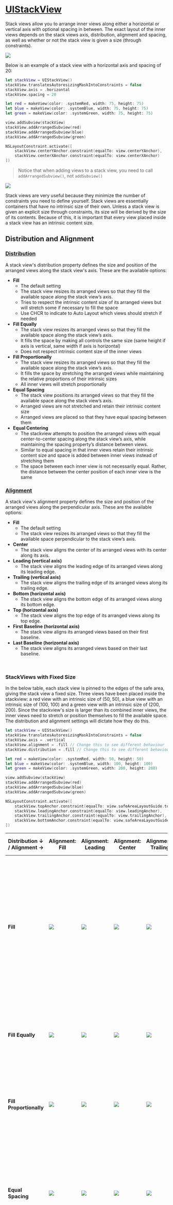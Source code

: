 # [UIStackView](https://developer.apple.com/documentation/uikit/uistackview)

Stack views allow you to arrange inner views along either a horizontal or vertical axis with optional spacing in between. The exact layout of the inner views depends on the stack views axis, distribution, alignment and spacing, as well as whether or not the stack view is given a size (through constraints).

![](images/0.png)

Below is an example of a stack view with a horizontal axis and spacing of 20:

```swift
let stackView = UIStackView()
stackView.translatesAutoresizingMaskIntoConstraints = false
stackView.axis = .horizontal
stackView.spacing = 20

let red = makeView(color: .systemRed, width: 75, height: 75)
let blue = makeView(color: .systemBlue, width: 75, height: 75)
let green = makeView(color: .systemGreen, width: 75, height: 75)

view.addSubview(stackView)
stackView.addArrangedSubview(red)
stackView.addArrangedSubview(blue)
stackView.addArrangedSubview(green)

NSLayoutConstraint.activate([
    stackView.centerYAnchor.constraint(equalTo: view.centerYAnchor),
    stackView.centerXAnchor.constraint(equalTo: view.centerXAnchor)
])
```
> Notice that when adding views to a stack view, you need to call `addArrangedSubview()`, not `addSubview()`

![](images/1.png)

Stack views are very useful because they minimize the number of constraints you need to define yourself. Stack views are essentially containers that have no intrinsic size of their own. Unless a stack view is given an explicit size through constraints, its size will be derived by the size of its contents. Because of this, it is important that every view placed inside a stack view has an intrinsic content size.

## Distribution and Alignment

### [Distribution](https://developer.apple.com/documentation/uikit/uistackview/distribution)

A stack view's distribution property defines the size and position of the arranged views along the stack view's axis. These are the available options:

* **Fill**
	* The default setting
	* The stack view resizes its arranged views so that they fill the available space along the stack view’s axis.
	* Tries to respect the intrinsic content size of its arranged views but will stretch some if necessary to fill the space
	* Use CHCR to indicate to Auto Layout which views should stretch if needed
* **Fill Equally**
	* The stack view resizes its arranged views so that they fill the available space along the stack view’s axis.
	* It fills the space by making all controls the same size (same height if axis is vertical, same width if axis is horizontal)
	* Does not respect intrinsic content size of the inner views
* **Fill Proportionally**
	* The stack view resizes its arranged views so that they fill the available space along the stack view’s axis.
	* It fills the space by stretching the arranged views while maintaining the relative proportions of their intrinsic sizes
	* All inner views will stretch proportionally
* **Equal Spacing**
	* The stack view positions its arranged views so that they fill the available space along the stack view’s axis.
	* Arranged views are not stretched and retain their intrinsic content size
	* Arranged views are placed so that they have equal spacing between them
* **Equal Centering**
	* The stackview attempts to position the arranged views with equal center-to-center spacing along the stack view’s axis, while maintaining the spacing property’s distance between views.
	* Similar to equal spacing in that inner views retain their intrinsic content size and space is added between inner views instead of stretching them
	* The space between each inner view is not necessarily equal. Rather, the distance between the center position of each inner view is the same


### [Alignment](https://developer.apple.com/documentation/uikit/uistackview/alignment)

A stack view's alignment property defines the size and position of the arranged views along the perpendicular axis. These are the available options:

* **Fill**
	* The default setting
	* The stack view resizes its arranged views so that they fill the available space perpendicular to the stack view’s axis.
* **Center**
	* The stack view aligns the center of its arranged views with its center along its axis.
* **Leading (vertical axis)**
	* The stack view aligns the leading edge of its arranged views along its leading edge.
* **Trailing (vertical axis)**
	* The stack view aligns the trailing edge of its arranged views along its trailing edge.
* **Bottom (horizontal axis)**
	* The stack view aligns the bottom edge of its arranged views along its bottom edge.
* **Top (horizontal axis)**
	* The stack view aligns the top edge of its arranged views along its top edge.
* **First Baseline (horizontal axis)**
	* The stack view aligns its arranged views based on their first baseline.
* **Last Baseline (horizontal axis)**
	* The stack view aligns its arranged views based on their last baseline.

<br/>

### StackViews with Fixed Size

In the below table, each stack view is pinned to the edges of the safe area, giving the stack view a fixed size. Three views have been placed inside the stackview: a red view with an intrinsic size of (50, 50), a blue view with an intrinsic size of (100, 100) and a green view with an intrinsic size of (200, 200). Since the stackview's size is larger than its combined inner views, the inner views need to stretch or position themselves to fill the available space. The distribution and alignment settings will dictate how they do this.

```swift
let stackView = UIStackView()
stackView.translatesAutoresizingMaskIntoConstraints = false
stackView.axis = .vertical
stackView.alignment = .fill // Change this to see different behaviour
stackView.distribution = .fill // Change this to see different behaviour

let red = makeView(color: .systemRed, width: 50, height: 50)
let blue = makeView(color: .systemBlue, width: 100, height: 100)
let green = makeView(color: .systemGreen, width: 200, height: 200)

view.addSubview(stackView)
stackView.addArrangedSubview(red)
stackView.addArrangedSubview(blue)
stackView.addArrangedSubview(green)

NSLayoutConstraint.activate([
    stackView.topAnchor.constraint(equalTo: view.safeAreaLayoutGuide.topAnchor),
    stackView.leadingAnchor.constraint(equalTo: view.leadingAnchor),
    stackView.trailingAnchor.constraint(equalTo: view.trailingAnchor),
    stackView.bottomAnchor.constraint(equalTo: view.safeAreaLayoutGuide.bottomAnchor)
])
```

Distribution ↓ / Alignment → | Alignment: Fill | Alignment: Leading | Alignment: Center | Alignment: Trailing | Notes about Distribution
---|---|---|---|---|---
**Fill** | ![](images/size/fill_fill.png) | ![](images/size/leading_fill.png) | ![](images/size/center_fill.png) | ![](images/size/trailing_fill.png) | The stack view overrides the intrinsic height of the red view and stretches it to fill the space. Changing the content hugging priority of the inner views would allow us to control which inner view gets stretched
**Fill Equally** | ![](images/size/fill_fillEqually.png) | ![](images/size/leading_fillEqually.png) | ![](images/size/center_fillEqually.png) | ![](images/size/trailing_fillEqually.png) | The stack view overrides the intrinsic height of all the inner views and gives them equal height to fill the space
**Fill Proportionally** | ![](images/size/fill_fillProportionally.png) | ![](images/size/leading_fillProportionally.png) | ![](images/size/center_fillProportionally.png) | ![](images/size/trailing_fillProportionally.png) | Each inner view is stretched to fill the space, but they maintain their relative proportions
**Equal Spacing** | ![](images/size/fill_equalSpacing.png) | ![](images/size/leading_equalSpacing.png) | ![](images/size/center_equalSpacing.png) | ![](images/size/trailing_equalSpacing.png) | The intrinsic height of each inner view is respected. They are positioned so that they touch the top and bottom of the stack view, with equal spacing in between.
**Equal Centering** | ![](images/size/fill_equalCentering.png) | ![](images/size/leading_equalCentering.png) | ![](images/size/center_equalCentering.png) | ![](images/size/trailing_equalCentering.png) | The intrinsic height of each inner view is respected. They are positioned so that they touch the top and bottom of the stack view, but they are spaced so that the center Y of each view is equal distance apart.

**Notes about Alignment:** When the alignment is set to Fill, the intrinsic width of each inner view is overridden and each inner view is stretched to fill the width of the stackview. With all other alignment options, the intrinsic widths of the inner views are maintained.

<br/>

### StackViews with No Size

In the below table, the same example is used from above except that the stack view is not given any size. Instead it is positioned in the center of the screen:

```swift
NSLayoutConstraint.activate([
    stackView.centerYAnchor.constraint(equalTo: view.centerYAnchor),
    stackView.centerXAnchor.constraint(equalTo: view.centerXAnchor)
])
```

Since the stack view doesn't have an explicit size, its size will be determined by its inner views. The inner views will not need to stretch to fill any available space, so in most cases their intrinsic content size will be respected.

Distribution ↓ / Alignment → | Alignment: Fill | Alignment: Leading | Alignment: Center | Alignment: Trailing | Notes
---|---|---|---|---|---
**Fill** | ![](images/no_size/fill_fill.png) | ![](images/no_size/leading_fill.png) | ![](images/no_size/center_fill.png) | ![](images/no_size/trailing_fill.png) | There is no extra space to fill so the inner views can maintain their intrinsic heights
**Fill Equally** | ![](images/no_size/fill_fillEqually.png) | ![](images/no_size/leading_fillEqually.png) | ![](images/no_size/center_fillEqually.png) | ![](images/no_size/trailing_fillEqually.png) | All inner views need to have the same height so some views need to shrink or stretch. By default, views will prioritize stretching over shrinking so the red and blue views stretch to match the height of the green view.
**Fill Proportionally** | ![](images/no_size/fill_fillProportionally.png) | ![](images/no_size/leading_fillProportionally.png) | ![](images/no_size/center_fillProportionally.png) | ![](images/no_size/trailing_fillProportionally.png) | There is no extra space to fill so the inner views can maintain their intrinsic heights which automatically maintains their relative proportions
**Equal Spacing** | ![](images/no_size/fill_equalSpacing.png) | ![](images/no_size/leading_equalSpacing.png) | ![](images/no_size/center_equalSpacing.png) | ![](images/no_size/trailing_equalSpacing.png) | There is no extra space to fill so each inner view can maintain their position. They have equal spacing of zero.
**Equal Centering** | ![](images/no_size/fill_equalCentering.png) | ![](images/no_size/leading_equalCentering.png) | ![](images/no_size/center_equalCentering.png) | ![](images/no_size/trailing_equalCentering.png) | Each inner view maintains its intrinsic height, but they must be positioned so that their centerY positions are equal distance apart. This results in the space between the red view and the blue view.

**Notes about Alignment:** When the alignment is set to Fill, the width of each inner view needs to stretch to fill the width of the stack view. Since the stack view's width is determined by its largest inner view (in this case the green view), the red and blue views need to stretch to the same width as the green view. With all other alignment options, the intrinsic widths of the inner views are maintained.

## Links
[Auto Layout Cookbook](https://developer.apple.com/library/archive/documentation/UserExperience/Conceptual/AutolayoutPG/LayoutUsingStackViews.html)